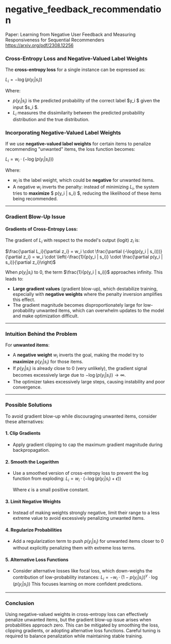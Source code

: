 # negative_feedback_recommendation

Paper: Learning from Negative User Feedback and Measuring Responsiveness for Sequential Recommenders https://arxiv.org/pdf/2308.12256
### Cross-Entropy Loss and Negative-Valued Label Weights

The **cross-entropy loss** for a single instance can be expressed as:

$L_i = -\log(p(y_i | s_i))$

Where:
- $p(y_i | s_i)$ is the predicted probability of the correct label $y_i $ given the input $s_i $.
- $L_i$ measures the dissimilarity between the predicted probability distribution and the true distribution.

### Incorporating Negative-Valued Label Weights

If we use **negative-valued label weights** for certain items to penalize recommending "unwanted" items, the loss function becomes:

$L_i = w_i \cdot (-\log(p(y_i | s_i)))$

Where:
- $w_i$ is the label weight, which could be **negative** for unwanted items.
- A negative $w_i$ inverts the penalty: instead of minimizing $L_i$, the system tries to **maximize** $ p(y_i | s_i) $, reducing the likelihood of these items being recommended.

---

### Gradient Blow-Up Issue

#### Gradients of Cross-Entropy Loss:
The gradient of $L_i$ with respect to the model's output (logit) $z_i$ is:

$\frac{\partial L_i}{\partial z_i} = w_i \cdot \frac{\partial (-\log(p(y_i | s_i)))}{\partial z_i} = w_i \cdot \left(-\frac{1}{p(y_i | s_i)} \cdot \frac{\partial p(y_i | s_i)}{\partial z_i}\right)$

When $p(y_i | s_i)$ to 0, the term $\frac{1}{p(y_i | s_i)}$ approaches infinity. This leads to:

- **Large gradient values** (gradient blow-up), which destabilize training, especially with **negative weights** where the penalty inversion amplifies this effect.
- The gradient magnitude becomes disproportionately large for low-probability unwanted items, which can overwhelm updates to the model and make optimization difficult.

---

### Intuition Behind the Problem

For **unwanted items**:
- A **negative weight** $w_i$ inverts the goal, making the model try to **maximize** $p(y_i | s_i)$ for those items.
- If $p(y_i | s_i)$ is already close to 0 (very unlikely), the gradient signal becomes excessively large due to $-\log(p(y_i | s_i)) \to \infty$.
- The optimizer takes excessively large steps, causing instability and poor convergence.

---

### Possible Solutions

To avoid gradient blow-up while discouraging unwanted items, consider these alternatives:

#### 1. **Clip Gradients**
   - Apply gradient clipping to cap the maximum gradient magnitude during backpropagation.

#### 2. **Smooth the Logarithm**
   - Use a smoothed version of cross-entropy loss to prevent the log function from exploding:
    $L_i = w_i \cdot (-\log(p(y_i | s_i) + \epsilon))$
    
     Where $\epsilon$ is a small positive constant.

#### 3. **Limit Negative Weights**
   - Instead of making weights strongly negative, limit their range to a less extreme value to avoid excessively penalizing unwanted items.

#### 4. **Regularize Probabilities**
   - Add a regularization term to push $p(y_i | s_i)$ for unwanted items closer to 0 without explicitly penalizing them with extreme loss terms.

#### 5. **Alternative Loss Functions**
   - Consider alternative losses like focal loss, which down-weighs the contribution of low-probability instances:
     $L_i = -w_i \cdot (1 - p(y_i | s_i))^\gamma \cdot \log(p(y_i | s_i))$
     This focuses learning on more confident predictions.

---

### Conclusion

Using negative-valued weights in cross-entropy loss can effectively penalize unwanted items, but the gradient blow-up issue arises when probabilities approach zero. This can be mitigated by smoothing the loss, clipping gradients, or adopting alternative loss functions. Careful tuning is required to balance penalization while maintaining stable training.
